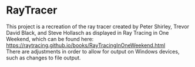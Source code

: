 # RayTracer
This project is a recreation of the ray tracer created by Peter Shirley, Trevor David Black, and Steve Hollasch as displayed in Ray Tracing in One Weekend, which can be found here: https://raytracing.github.io/books/RayTracingInOneWeekend.html <br />
There are adjustments in order to allow for output on Windows devices, such as changes to file output.

